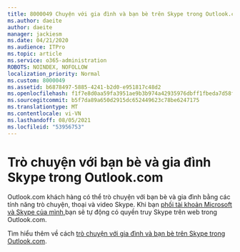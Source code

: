 ```yaml
---
title: 8000049 Chuyện với gia đình và bạn bè trên Skype trong Outlook.com
ms.author: daeite
author: daeite
manager: jackiesm
ms.date: 04/21/2020
ms.audience: ITPro
ms.topic: article
ms.service: o365-administration
ROBOTS: NOINDEX, NOFOLLOW
localization_priority: Normal
ms.custom: 8000049
ms.assetid: b6878497-5885-4241-b2d0-e951817c48d2
ms.openlocfilehash: f1f7e8d0aa59fa3951ae9b3b974a42935976dbff1fbeda7d58fcc52bb39de98a
ms.sourcegitcommit: b5f7da89a650d2915dc652449623c78be6247175
ms.translationtype: MT
ms.contentlocale: vi-VN
ms.lasthandoff: 08/05/2021
ms.locfileid: "53956753"
---
```

# <a name="talk-to-family-and-friends-on-skype-in-outlookcom"></a>Trò chuyện với bạn bè và gia đình Skype trong Outlook.com

Outlook.com khách hàng có thể trò chuyện với bạn bè và gia đình bằng các tính năng trò chuyện, thoại và video Skype. Khi bạn [phối tài khoản Microsoft và Skype của mình,](https://go.microsoft.com/fwlink/p/?linkid=2001101&amp;clcid=0x409)bạn sẽ tự động có quyền truy Skype trên web trong Outlook.com.
  
Tìm hiểu thêm về cách [trò chuyện với gia đình và bạn bè trên Skype trong Outlook.com](https://go.microsoft.com/fwlink/p/?linkid=2001407&amp;clcid=0x409).
  

